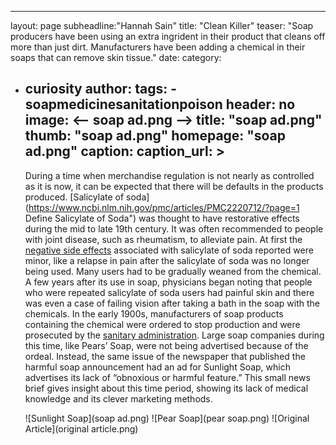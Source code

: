 ---
layout: page
subheadline:"Hannah Sain"
title: "Clean Killer"
teaser: "Soap producers have been using an extra ingrident in their product that cleans off more than just dirt. Manufacturers have been adding a chemical in their soaps that can remove skin tissue."
date: <!-- 2016-11-03 -->
category:
- curiosity
author:<!-- HannahSain -->
tags:
-<tag>soap</tag><tag>medicine</tag><tag>sanitation</tag><tag>poison</tag>
header: no
image: <-- soap ad.png -->
    title: "soap ad.png"
    thumb: "soap ad.png"
    homepage: "soap ad.png"
    caption: <!-- This was an ad from the same issue as where the article was found(Egyptian Gazette,1905)  -->
    caption_url: <!-- link-to-page-containing-text? -->>
    ---
    During a time when merchandise regulation is not nearly as controlled as it is now, it can be expected that there will be defaults in the products produced. [Salicylate of soda](https://www.ncbi.nlm.nih.gov/pmc/articles/PMC2220712/?page=1 Define Salicylate of Soda") was thought to have restorative effects during the mid to late 19th century. It was often recommended to people with joint disease, such as rheumatism, to alleviate pain.  At first the [negative side effects](https://www.ncbi.nlm.nih.gov/pmc/articles/PMC1322509/?page=7) associated with salicylate of soda reported were minor, like a relapse in pain after the salicylate of soda was no longer being used. Many users had to be gradually weaned from the chemical. A few years after its use in soap, physicians began noting that people who were repeated salicylate of soda users had painful skin and there was even a case of failing vision after taking a bath in the soap with the chemicals. In the early 1900s, manufacturers of soap products containing the chemical were ordered to stop production and were prosecuted by the [sanitary administration](https://books.google.com/books?id=5a-Uc3NJuPUC&pg=PA206&lpg=PA206&dq=1905+egyptian+sanitary+administration&source=bl&ots=pGXkko-vu3&sig=P6WCUO4P1BmN_u7Zm8Ny2nSY3Dc&hl=en&sa=X&ved=0ahUKEwi60p_rs4zQAhWSZiYKHXwdDTMQ6AEIHTAA#v=onepage&q=1905%20egyptian%20sanitary%20administration&f=false). Large soap companies during this time, like Pears’ Soap, were not being advertised because of the ordeal. Instead, the same issue of the newspaper that published the harmful soap announcement had an ad for Sunlight Soap, which advertises its lack of “obnoxious or harmful feature.” This small news brief gives insight about this time period, showing its lack of medical knowledge and its clever marketing methods. 
    
    ![Sunlight Soap](soap ad.png)
    ![Pear Soap](pear soap.png)
    ![Original Article](original article.png)
    
